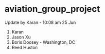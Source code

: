 # aviation_group_project

Update by Karan - 10:08 am 25 Jun

1. Karan
2. Jason Xu
3. Boris Doosey - Washington, DC
4. Reed Huston
